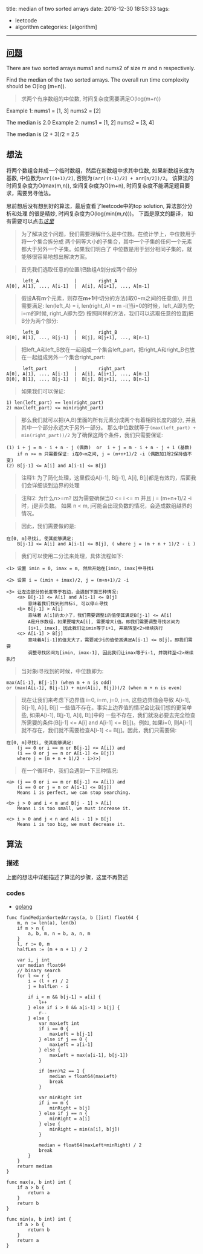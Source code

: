 title: median of two sorted arrays
date: 2016-12-30 18:53:33
tags:
  - leetcode
  - algorithm
categories: [algorithm]

---

## [问题](https://leetcode.com/problems/median-of-two-sorted-arrays/)

There are two sorted arrays nums1 and nums2 of size m and n respectively.

Find the median of the two sorted arrays. The overall run time complexity should be O(log (m+n)).

> 求两个有序数组的中位数, 时间复杂度需要满足O(log(m+n))

Example 1:
nums1 = [1, 3]
nums2 = [2]

The median is 2.0
Example 2:
nums1 = [1, 2]
nums2 = [3, 4]

The median is (2 + 3)/2 = 2.5

## 想法

将两个数组合并成一个临时数组，然后在新数组中求其中位数, 如果新数组长度为基数, 中位数为`arr[(n+1)/2]`,
否则为`(arr[(n-1)/2] + arr[n/2])/2`。 该算法的时间复杂度为O(max(m,n)),
空间复杂度为O(m+n), 时间复杂度不能满足题目要求，需要另寻他法。

思前想后没有想到好的算法，最后查看了leetcode中的top solution, 算法部分分析和处理
的很是精妙, 时间复杂度为O(log(min(m,n)))。 下面是原文的翻译，
如有需要可以点击[*这里*](https://discuss.leetcode.com/topic/4996/share-my-o-log-min-m-n-solution-with-explanation)

> 为了解决这个问题，我们需要理解什么是中位数。在统计学上，中位数用于将一个集合拆分成
两个同等大小的子集合，其中一个子集的任何一个元素都大于另外一个子集。如果我们明白了
中位数是用于划分相同子集的，就能够很容易地想出解决方案。

> 首先我们选取任意的位置*i*把数组*A*划分成两个部分
```
      left_A             |        right_A
A[0], A[1], ..., A[i-1]  |  A[i], A[i+1], ..., A[m-1]
```
>假设**A**有**m**个元素，则存在**m+1**中切分的方法(i取0~m之间的任意值), 并且需要满足: len(left_A) = i,
len(right_A) = m -i(当i=0的时候，left_A即为空; i=m的时候, right_A即为空)
按照同样的方法，我们可以选取任意的位置j把B分为两个部分:
```
      left_B             |        right_B
B[0], B[1], ..., B[j-1]  |  B[j], B[j+1], ..., B[n-1]
```
>把left_A和left_B放在一起组成一个集合left_part，把right_A和right_B也放在一起组成另外一个集合right_part:
```
      left_part          |        right_part
A[0], A[1], ..., A[i-1]  |  A[i], A[i+1], ..., A[m-1]
B[0], B[1], ..., B[j-1]  |  B[j], B[j+1], ..., B[n-1]
```

> 如果我们可以保证:
```
1) len(left_part) == len(right_part)
2) max(left_part) <= min(right_part)
```
>那么我们就可以把{A,B}里面的所有元素分成两个有着相同长度的部分,  并且其中一个部分永远大于另外一部分。
那么中位数就等于`(max(left_part) + min(right_part))/2`
为了确保这两个条件，我们只需要保证:
```
(1) i + j = m - i + n - j (偶数)  or  i + j = m - i + n - j + 1 (基数)
    if n >= m 只需要保证: i在0~m之间, j = (m+n+1)/2 -i (偶数加1除2保持值不变)
(2) B[j-1] <= A[i] and A[i-1] <= B[j]
```

>注释1: 为了简化处理，这里假设A[i-1], B[j-1], A[i], B[j]都是有效的，后面我们会详细谈到边界的处理

>注释2: 为什么n>=m? 因为需要确保当0 <= i <= m 并且 j = (m+n+1)/2 -i 时，j是非负数。 如果 n < m,
j可能会出现负数的情况，会造成数组越界的情况。

> 因此，我们需要做的是:
```
在[0, m]寻找i, 使其能够满足:
    B[j-1] <= A[i] and A[i-1] <= B[j], ( where j = (m + n + 1)/2 - i )
```

>我们可以使用二分法来处理，具体流程如下:
```
<1> 设置 imin = 0, imax = m, 然后开始在[imin, imax]中寻找i

<2> 设置 i = (imin + imax)/2, j = (m+n+1)/2 -i

<3> 让左边部分的长度等于右边，会遇到下面三种情况:
    <a> B[j-1] <= A[i] and A[i-1] <= B[j]
        意味着我们找到到目标i, 可以停止寻找
    <b> B[j-1] > A[i]
        意味着 A[i]的太小了，我们需要调整i的值使其满足B[j-1] <= A[i]
        A是升序数组，如果要增大A[i], 需要增大i值。即我们需要调整寻找区间为
        [i+1, imax], 因此我们让imin等于i+1, 并跳转至<2>继续执行
    <c> A[i-1] > B[j]
        意味着A[i-1]的值太大了，需要减少i的值使其满足A[i-1] <= B[j]。即我们需要
        调整寻找区间为[imin, imax-1], 因此我们让imax等于i-1, 并跳转至<2>继续执行
```

>当对象i寻找到的时候，中位数即为:
```
max(A[i-1], B[j-1]) (when m + n is odd)
or (max(A[i-1], B[j-1]) + min(A[i], B[j]))/2 (when m + n is even)
```

>现在让我们来考虑下边界值 i=0, i=m, j=0, j=n, 这些边界值会导致 A[i-1], B[j-1], A[i], B[j]
一些值不存在。事实上边界值的情况会比我们想的更简单些, 如果A[i-1], B[j-1], A[i], B[j]中的
一些不存在，我们就没必要去完全检查所需要的条件(B[j-1] <= A[i] and A[i-1] <= B[j])。例如,
如果i=0, 则A[i-1]就不存在，我们就不需要检查A[i-1] <= B[j]。因此，我们只需要做:
```
在[0, m]寻找i, 使其能够满足:
    (j == 0 or i == m or B[j-1] <= A[i]) and
    (i == 0 or j == n or A[i-1] <= B[j])
    where j = (m + n + 1)/2 - i>)>)
```

>在一个循环中，我们会遇到一下三种情况:
```
<a> (j == 0 or i == m or B[j-1] <= A[i]) and
    (i == 0 or j = n or A[i-1] <= B[j])
    Means i is perfect, we can stop searching.

<b> j > 0 and i < m and B[j - 1] > A[i]
    Means i is too small, we must increase it.

<c> i > 0 and j < n and A[i - 1] > B[j]
    Means i is too big, we must decrease it.
```

## 算法

### 描述

上面的想法中详细描述了算法的步骤，这里不再赘述

### codes

- [golang](https://github.com/kirk91/leetcode/blob/master/algorithms/median_of_two_sorted_arrays/main.go)
```golang
func findMedianSortedArrays(a, b []int) float64 {
	m, n := len(a), len(b)
	if m > n {
		a, b, m, n = b, a, n, m
	}
	l, r := 0, m
	halfLen := (m + n + 1) / 2

	var i, j int
	var median float64
	// binary search
	for l <= r {
		i = (l + r) / 2
		j = halfLen - i

		if i < m && b[j-1] > a[i] {
			l++
		} else if i > 0 && a[i-1] > b[j] {
			r--
		} else {
			var maxLeft int
			if i == 0 {
				maxLeft = b[j-1]
			} else if j == 0 {
				maxLeft = a[i-1]
			} else {
				maxLeft = max(a[i-1], b[j-1])
			}

			if (m+n)%2 == 1 {
				median = float64(maxLeft)
				break
			}

			var minRight int
			if i == m {
				minRight = b[j]
			} else if j == n {
				minRight = a[i]
			} else {
				minRight = min(a[i], b[j])
			}

			median = float64(maxLeft+minRight) / 2
			break
		}
	}
	return median
}

func max(a, b int) int {
	if a > b {
		return a
	}
	return b
}

func min(a, b int) int {
	if a > b {
		return b
	}
	return a
}
```
